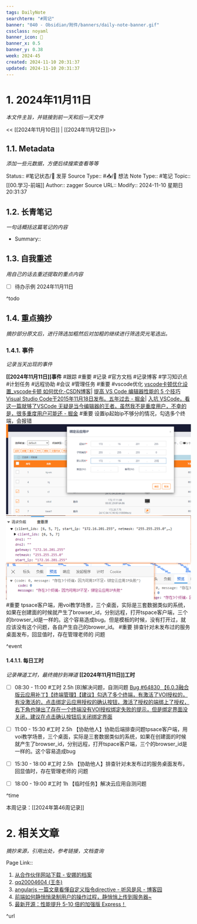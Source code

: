 ```yaml
---
tags: DailyNote
searchterm: "#周记"
banner: "040 - Obsidian/附件/banners/daily-note-banner.gif"
cssclass: noyaml
banner_icon: 💌
banner_x: 0.5
banner_y: 0.38
week: 2024-45
created: 2024-11-10 20:31:37
updated: 2024-11-10 20:31:37
---
```


# 1. 2024年11月11日

_本文件主旨，并链接到前一天和后一天文件_

<< [[2024年11月10日]] | [[2024年11月12日]]>>

## 1.1. Metadata

_添加一些元数据，方便后续搜索查看等等_

Status:: #笔记状态/🌱 发芽
Source Type:: #📥/💭 想法 
Note Type:: #笔记
Topic:: [[00.学习-前端]]
Author:: zagger
Source URL::
Modify:: 2024-11-10 星期日 20:31:37

## 1.2. 长青笔记

_一句话概括这篇笔记的内容_

- Summary::

## 1.3. 自我重述

_用自己的话去重述提取的重点内容_

- [ ] 待办示例 2024年11月11日

^todo

## 1.4. 重点摘抄

_摘抄部分原文后，进行筛选加粗然后对加粗的继续进行筛选荧光笔选出。_

### 1.4.1. 事件

_记录当天出现的事件_

**[[2024年11月11日]]事件** 
#跟踪 #重要 #记录 #官方文档 #记录博客 #学习知识点 #计划任务 #远程协助 #会议 #管理任务
#重要 #vscode优化 [vscode卡顿优化设置_vscode卡顿 如何优化-CSDN博客](https://blog.csdn.net/weixin_40968646/article/details/129144667)| [提高 VS Code 编辑器性能的 5 个技巧Visual Studio Code于2015年11月18日发布。五年过去 - 掘金](https://juejin.cn/post/6973881612794593317)| [入坑 VSCode，看这一篇就够了VSCode 无疑是当今编辑器的王者。虽然我不是重度用户，不幸的是，很多重度用户可能还 - 掘金](https://juejin.cn/post/7273435446587211812?searchId=20241111113933CA808756640E2EA4C4A0)
#重要 设置ip起始ip不够分的情况，勾选多个终端，会报错 ![image.png](https://raw.githubusercontent.com/zaggerj/obsidian_picgo/main/obsidian/20241111141407.png)
![image.png](https://raw.githubusercontent.com/zaggerj/obsidian_picgo/main/obsidian/20241111142018.png)
#重要 tpsace客户端，用voi教学场景，三个桌面，实际是三套数据类似的系统，如果在创建面的时候就产生了browser_id，分别远程，打开tspace客户端，三个的browser_id是一样的。这个容易造成bug。但是模板的时候，没有打开过，就应该没有这个问题，各自产生自己的brower_id。
#重要 排查针对未发布过的服务桌面发布，回显值时，存在管理老师的 问题

^event

#### 1.4.1.1. 每日工时

_记录禅道工时，最终摘抄到禅道_
**[[2024年11月11日]]工时**
- [ ] 08:30 - 11:00 #工时 2.5h	[B]解决问题，自测问题	 [Bug #64830 【6.0.3融合版云应用补丁】【终端管理】【建议】勾选了多个终端，有激活了VOI授权的，有没激活的，点击绑定云应用授权的确认按钮，激活了授权的端绑上了授权，右下角也弹出了存在一个终端没有VOI授权绑定失败的提示，但是绑定界面没关闭，建议在点击确认按钮后关闭绑定界面](http://172.16.203.14:2980/bug-view-64830.html?onlybody=yes&tid=i2sh4q46)	
- [ ] 11:00 - 15:30 #工时 2.5h	【协助他人】协助后端排查问题tpsace客户端，用voi教学场景，三个桌面，实际是三套数据类似的系统，如果在创建面的时候就产生了browser_id，分别远程，打开tspace客户端，三个的browser_id是一样的。这个容易造成bug	 
- [ ] 15:30 - 18:00 #工时 2.5h	【协助他人】排查针对未发布过的服务桌面发布，回显值时，存在管理老师的 问题	 
- [ ] 18:00 - 19:00 #工时 1h	【临时任务】解决云应用自测问题	 


^time

本周记录：[[2024年第46周记录]]

# 2. 相关文章

_摘抄来源，引用出处，参考链接，文档查询_

Page Link::
1. [从合作伙伴网站下载 - 安娜的档案](https://zh.annas-archive.org/slow_download/6daea5b2c0b21ab23d7417cbeffb9776/0/0)
2. [qq20004604 (王冬)](https://github.com/qq20004604)
3. [angularjs 一篇文章看懂自定义指令directive - 听风是风 - 博客园](https://www.cnblogs.com/echolun/p/11564103.html)
4. [前端如何静悄悄录制用户的操作过程，静悄悄上传到服务器~](https://mp.weixin.qq.com/s/TjXvOfbs6bWTdtIeDBFlAQ)
5. [最新开源：性能提升 5-10 倍的加强版 Express！](https://mp.weixin.qq.com/s/gTQjspw92EqXBiQWU2v-Eg)

^url
